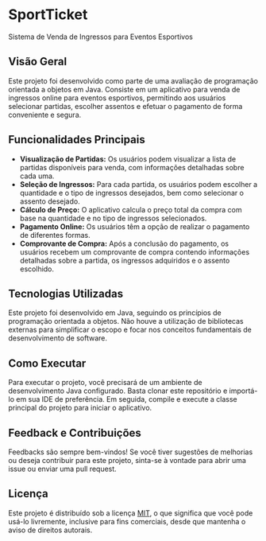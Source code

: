 # SportTicket
Sistema de Venda de Ingressos para Eventos Esportivos

## Visão Geral

Este projeto foi desenvolvido como parte de uma avaliação de programação orientada a objetos em Java. Consiste em um aplicativo para venda de ingressos online para eventos esportivos, permitindo aos usuários selecionar partidas, escolher assentos e efetuar o pagamento de forma conveniente e segura.

## Funcionalidades Principais

- **Visualização de Partidas:** Os usuários podem visualizar a lista de partidas disponíveis para venda, com informações detalhadas sobre cada uma.
- **Seleção de Ingressos:** Para cada partida, os usuários podem escolher a quantidade e o tipo de ingressos desejados, bem como selecionar o assento desejado.
- **Cálculo de Preço:** O aplicativo calcula o preço total da compra com base na quantidade e no tipo de ingressos selecionados.
- **Pagamento Online:** Os usuários têm a opção de realizar o pagamento de diferentes formas.
- **Comprovante de Compra:** Após a conclusão do pagamento, os usuários recebem um comprovante de compra contendo informações detalhadas sobre a partida, os ingressos adquiridos e o assento escolhido.

## Tecnologias Utilizadas

Este projeto foi desenvolvido em Java, seguindo os princípios de programação orientada a objetos. Não houve a utilização de bibliotecas externas para simplificar o escopo e focar nos conceitos fundamentais de desenvolvimento de software.

## Como Executar

Para executar o projeto, você precisará de um ambiente de desenvolvimento Java configurado. Basta clonar este repositório e importá-lo em sua IDE de preferência. Em seguida, compile e execute a classe principal do projeto para iniciar o aplicativo.

## Feedback e Contribuições

Feedbacks são sempre bem-vindos! Se você tiver sugestões de melhorias ou deseja contribuir para este projeto, sinta-se à vontade para abrir uma issue ou enviar uma pull request.

## Licença

Este projeto é distribuído sob a licença [MIT](LICENSE), o que significa que você pode usá-lo livremente, inclusive para fins comerciais, desde que mantenha o aviso de direitos autorais.
